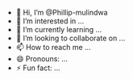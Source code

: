 - 👋 Hi, I’m @Phillip-mulindwa
- 👀 I’m interested in ...
- 🌱 I’m currently learning ...
- 💞️ I’m looking to collaborate on ...
- 📫 How to reach me ...
- 😄 Pronouns: ...
- ⚡ Fun fact: ...

<!---
Phillip-mulindwa/Phillip-mulindwa is a ✨ special ✨ repository because its `README.md` (this file) appears on your GitHub profile.
You can click the Preview link to take a look at your changes.
--->
